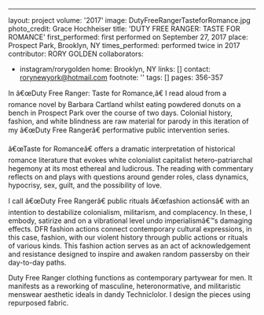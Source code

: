---
layout: project
volume: '2017'
image: DutyFreeRangerTasteforRomance.jpg
photo_credit: Grace Hochheiser
title: 'DUTY FREE RANGER: TASTE FOR ROMANCE'
first_performed: first performed on September 27, 2017
place: Prospect Park, Brooklyn, NY
times_performed: performed twice in 2017
contributor: RORY GOLDEN
collaborators:
- instagram/rorygolden
home: Brooklyn, NY
links: []
contact: rorynewyork@hotmail.com
footnote: ''
tags: []
pages: 356-357



In â€œDuty Free Ranger: Taste for Romance,â€ I read aloud from a romance novel by Barbara Cartland whilst eating powdered donuts on a bench in Prospect Park over the course of two days. Colonial history, fashion, and white blindness are raw material for parody in this iteration of my â€œDuty Free Rangerâ€ performative public intervention series.

â€œTaste for Romanceâ€ offers a dramatic interpretation of historical romance literature that evokes white colonialist capitalist hetero-patriarchal hegemony at its most ethereal and ludicrous. The reading with commentary reflects on and plays with questions around gender roles, class dynamics, hypocrisy, sex, guilt, and the possibility of love.

I call â€œDuty Free Rangerâ€ public rituals â€œfashion actionsâ€ with an intention to destabilize colonialism, militarism, and complacency. In these, I embody, satirize and on a vibrational level undo imperialismâ€™s damaging effects. DFR fashion actions connect contemporary cultural expressions, in this case, fashion, with our violent history through public actions or rituals of various kinds. This fashion action serves as an act of acknowledgement and resistance designed to inspire and awaken random passersby on their day-to-day paths.

Duty Free Ranger clothing functions as contemporary partywear for men. It manifests as a reworking of masculine, heteronormative, and militaristic menswear aesthetic ideals in dandy Techniclolor. I design the pieces using repurposed fabric.
